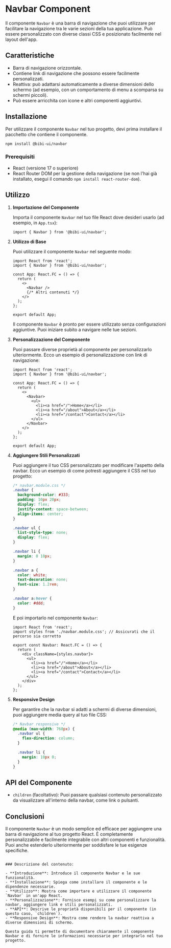 # Navbar Component

Il componente `Navbar` è una barra di navigazione che puoi utilizzare per facilitare la navigazione tra le varie sezioni della tua applicazione. Può essere personalizzato con diverse classi CSS e posizionato facilmente nel layout dell'app.


## Caratteristiche

- Barra di navigazione orizzontale.
- Contiene link di navigazione che possono essere facilmente personalizzati.
- Reattiva: può adattarsi automaticamente a diverse dimensioni dello schermo (ad esempio, con un comportamento di menu a scomparsa su schermi piccoli).
- Può essere arricchita con icone e altri componenti aggiuntivi.

## Installazione

Per utilizzare il componente `Navbar` nel tuo progetto, devi prima installare il pacchetto che contiene il componente.

```bash
npm install @bibi-ui/navbar
```

### Prerequisiti

- React (versione 17 o superiore)
- React Router DOM per la gestione della navigazione (se non l'hai già installato, esegui il comando `npm install react-router-dom`).

## Utilizzo

1. **Importazione del Componente**

   Importa il componente `Navbar` nel tuo file React dove desideri usarlo (ad esempio, in `App.tsx`):

   ```tsx
   import { Navbar } from '@bibi-ui/navbar';
   ```

2. **Utilizzo di Base**

   Puoi utilizzare il componente `Navbar` nel seguente modo:

   ```tsx
   import React from 'react';
   import { Navbar } from '@bibi-ui/navbar';

   const App: React.FC = () => {
     return (
       <>
         <Navbar />
         {/* Altri contenuti */}
       </>
     );
   };

   export default App;
   ```

   Il componente `Navbar` è pronto per essere utilizzato senza configurazioni aggiuntive. Puoi iniziare subito a navigare nelle tue sezioni.

3. **Personalizzazione del Componente**

   Puoi passare diverse proprietà al componente per personalizzarlo ulteriormente. Ecco un esempio di personalizzazione con link di navigazione:

   ```tsx
   import React from 'react';
   import { Navbar } from '@bibi-ui/navbar';

   const App: React.FC = () => {
     return (
       <>
         <Navbar>
           <ul>
             <li><a href="/">Home</a></li>
             <li><a href="/about">About</a></li>
             <li><a href="/contact">Contact</a></li>
           </ul>
         </Navbar>
       </>
     );
   };

   export default App;
   ```

4. **Aggiungere Stili Personalizzati**

   Puoi aggiungere il tuo CSS personalizzato per modificare l'aspetto della navbar. Ecco un esempio di come potresti aggiungere il CSS nel tuo progetto:

   ```css
   /* navbar.module.css */
   .navbar {
     background-color: #333;
     padding: 10px 20px;
     display: flex;
     justify-content: space-between;
     align-items: center;
   }

   .navbar ul {
     list-style-type: none;
     display: flex;
   }

   .navbar li {
     margin: 0 10px;
   }

   .navbar a {
     color: white;
     text-decoration: none;
     font-size: 1.2rem;
   }

   .navbar a:hover {
     color: #ddd;
   }
   ```

   E poi importarlo nel componente `Navbar`:

   ```tsx
   import React from 'react';
   import styles from './navbar.module.css'; // Assicurati che il percorso sia corretto

   export const Navbar: React.FC = () => {
     return (
       <div className={styles.navbar}>
         <ul>
           <li><a href="/">Home</a></li>
           <li><a href="/about">About</a></li>
           <li><a href="/contact">Contact</a></li>
         </ul>
       </div>
     );
   };
   ```

5. **Responsive Design**

   Per garantire che la navbar si adatti a schermi di diverse dimensioni, puoi aggiungere media query al tuo file CSS:

   ```css
   /* Navbar responsive */
   @media (max-width: 768px) {
     .navbar ul {
       flex-direction: column;
     }

     .navbar li {
       margin: 10px 0;
     }
   }
   ```

## API del Componente

- `children` (facoltativo): Puoi passare qualsiasi contenuto personalizzato da visualizzare all'interno della navbar, come link o pulsanti.

## Conclusioni

Il componente `Navbar` è un modo semplice ed efficace per aggiungere una barra di navigazione al tuo progetto React. È completamente personalizzabile e facilmente integrabile con altri componenti e funzionalità. Puoi anche estenderlo ulteriormente per soddisfare le tue esigenze specifiche.
```

### Descrizione del contenuto:

- **Introduzione**: Introduce il componente Navbar e le sue funzionalità.
- **Installazione**: Spiega come installare il componente e le dipendenze necessarie.
- **Utilizzo**: Mostra come importare e utilizzare il componente `Navbar` in un'app React.
- **Personalizzazione**: Fornisce esempi su come personalizzare la navbar, aggiungere link e stili personalizzati.
- **API**: Descrive le proprietà disponibili per il componente (in questo caso, `children`).
- **Responsive Design**: Mostra come rendere la navbar reattiva a diverse dimensioni di schermo.

Questa guida ti permette di documentare chiaramente il componente Navbar e di fornire le informazioni necessarie per integrarlo nel tuo progetto.